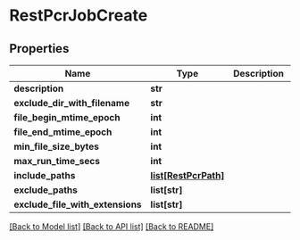 # RestPcrJobCreate

## Properties
Name | Type | Description | Notes
------------ | ------------- | ------------- | -------------
**description** | **str** |  | 
**exclude_dir_with_filename** | **str** |  | [optional] 
**file_begin_mtime_epoch** | **int** |  | [optional] 
**file_end_mtime_epoch** | **int** |  | [optional] 
**min_file_size_bytes** | **int** |  | [optional] 
**max_run_time_secs** | **int** |  | [optional] 
**include_paths** | [**list[RestPcrPath]**](RestPcrPath.md) |  | 
**exclude_paths** | **list[str]** |  | [optional] 
**exclude_file_with_extensions** | **list[str]** |  | [optional] 

[[Back to Model list]](../README.md#documentation-for-models) [[Back to API list]](../README.md#documentation-for-api-endpoints) [[Back to README]](../README.md)


